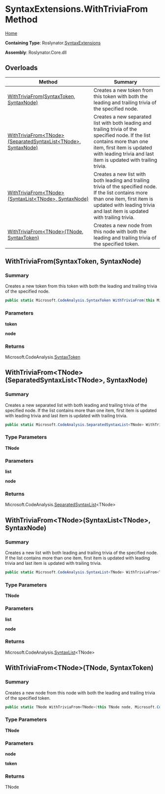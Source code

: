 # SyntaxExtensions\.WithTriviaFrom Method

[Home](../../../README.md)

**Containing Type**: Roslynator\.[SyntaxExtensions](../README.md)

**Assembly**: Roslynator\.Core\.dll

## Overloads

| Method | Summary |
| ------ | ------- |
| [WithTriviaFrom(SyntaxToken, SyntaxNode)](../WithTriviaFrom/README.md#Roslynator_SyntaxExtensions_WithTriviaFrom_Microsoft_CodeAnalysis_SyntaxToken_Microsoft_CodeAnalysis_SyntaxNode_) | Creates a new token from this token with both the leading and trailing trivia of the specified node\. |
| [WithTriviaFrom\<TNode>(SeparatedSyntaxList\<TNode>, SyntaxNode)](#Roslynator_SyntaxExtensions_WithTriviaFrom__1_Microsoft_CodeAnalysis_SeparatedSyntaxList___0__Microsoft_CodeAnalysis_SyntaxNode_) | Creates a new separated list with both leading and trailing trivia of the specified node\. If the list contains more than one item, first item is updated with leading trivia and last item is updated with trailing trivia\. |
| [WithTriviaFrom\<TNode>(SyntaxList\<TNode>, SyntaxNode)](#Roslynator_SyntaxExtensions_WithTriviaFrom__1_Microsoft_CodeAnalysis_SyntaxList___0__Microsoft_CodeAnalysis_SyntaxNode_) | Creates a new list with both leading and trailing trivia of the specified node\. If the list contains more than one item, first item is updated with leading trivia and last item is updated with trailing trivia\. |
| [WithTriviaFrom\<TNode>(TNode, SyntaxToken)](#Roslynator_SyntaxExtensions_WithTriviaFrom__1___0_Microsoft_CodeAnalysis_SyntaxToken_) | Creates a new node from this node with both the leading and trailing trivia of the specified token\. |

## WithTriviaFrom\(SyntaxToken, SyntaxNode\) <a name="Roslynator_SyntaxExtensions_WithTriviaFrom_Microsoft_CodeAnalysis_SyntaxToken_Microsoft_CodeAnalysis_SyntaxNode_"></a>

### Summary

Creates a new token from this token with both the leading and trailing trivia of the specified node\.

```csharp
public static Microsoft.CodeAnalysis.SyntaxToken WithTriviaFrom(this Microsoft.CodeAnalysis.SyntaxToken token, Microsoft.CodeAnalysis.SyntaxNode node)
```

### Parameters

**token**

**node**

### Returns

Microsoft\.CodeAnalysis\.[SyntaxToken](https://docs.microsoft.com/en-us/dotnet/api/microsoft.codeanalysis.syntaxtoken)

## WithTriviaFrom\<TNode>\(SeparatedSyntaxList\<TNode>, SyntaxNode\) <a name="Roslynator_SyntaxExtensions_WithTriviaFrom__1_Microsoft_CodeAnalysis_SeparatedSyntaxList___0__Microsoft_CodeAnalysis_SyntaxNode_"></a>

### Summary

Creates a new separated list with both leading and trailing trivia of the specified node\.
If the list contains more than one item, first item is updated with leading trivia and last item is updated with trailing trivia\.

```csharp
public static Microsoft.CodeAnalysis.SeparatedSyntaxList<TNode> WithTriviaFrom<TNode>(this Microsoft.CodeAnalysis.SeparatedSyntaxList<TNode> list, Microsoft.CodeAnalysis.SyntaxNode node) where TNode : Microsoft.CodeAnalysis.SyntaxNode
```

### Type Parameters

**TNode**

### Parameters

**list**

**node**

### Returns

Microsoft\.CodeAnalysis\.[SeparatedSyntaxList](https://docs.microsoft.com/en-us/dotnet/api/microsoft.codeanalysis.separatedsyntaxlist-1)\<TNode>

## WithTriviaFrom\<TNode>\(SyntaxList\<TNode>, SyntaxNode\) <a name="Roslynator_SyntaxExtensions_WithTriviaFrom__1_Microsoft_CodeAnalysis_SyntaxList___0__Microsoft_CodeAnalysis_SyntaxNode_"></a>

### Summary

Creates a new list with both leading and trailing trivia of the specified node\.
If the list contains more than one item, first item is updated with leading trivia and last item is updated with trailing trivia\.

```csharp
public static Microsoft.CodeAnalysis.SyntaxList<TNode> WithTriviaFrom<TNode>(this Microsoft.CodeAnalysis.SyntaxList<TNode> list, Microsoft.CodeAnalysis.SyntaxNode node) where TNode : Microsoft.CodeAnalysis.SyntaxNode
```

### Type Parameters

**TNode**

### Parameters

**list**

**node**

### Returns

Microsoft\.CodeAnalysis\.[SyntaxList](https://docs.microsoft.com/en-us/dotnet/api/microsoft.codeanalysis.syntaxlist-1)\<TNode>

## WithTriviaFrom\<TNode>\(TNode, SyntaxToken\) <a name="Roslynator_SyntaxExtensions_WithTriviaFrom__1___0_Microsoft_CodeAnalysis_SyntaxToken_"></a>

### Summary

Creates a new node from this node with both the leading and trailing trivia of the specified token\.

```csharp
public static TNode WithTriviaFrom<TNode>(this TNode node, Microsoft.CodeAnalysis.SyntaxToken token) where TNode : Microsoft.CodeAnalysis.SyntaxNode
```

### Type Parameters

**TNode**

### Parameters

**node**

**token**

### Returns

TNode


